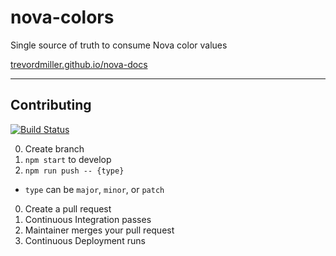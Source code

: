 # nova-colors

Single source of truth to consume Nova color values

[trevordmiller.github.io/nova-docs](https://trevordmiller.github.io/nova-docs)

---

## Contributing

[![Build Status](https://travis-ci.org/trevordmiller/nova-colors.svg?branch=master)](https://travis-ci.org/trevordmiller/nova-colors)

0. Create branch
0. `npm start` to develop
0. `npm run push -- {type}`
  - `type` can be `major`, `minor`, or `patch`
0. Create a pull request
0. Continuous Integration passes
0. Maintainer merges your pull request
0. Continuous Deployment runs
